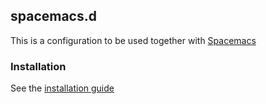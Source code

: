 ## spacemacs.d

This is a configuration to be used together with [Spacemacs](https://github.com/syl20bnr/spacemacs)

### Installation

See the [installation guide](INSTALL.markdown)
